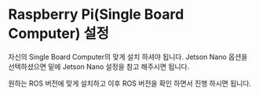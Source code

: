 # Raspberry Pi\(Single Board Computer\) 설정

자신의 Single Board Computer의 맞게 설치 하셔야 됩니다. Jetson Nano 옵션을 선택하셨으면 밑에 Jetson Nano 설정을 참고 해주시면 됩니다.  

원하는 ROS 버전에 맞게 설치하고 이후 ROS 버전을 확인 하면서 진행 하시면 됩니다.

























